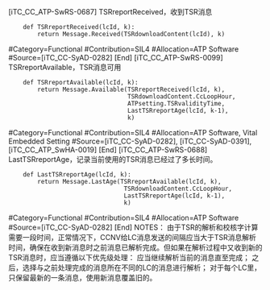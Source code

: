 ﻿
[iTC_CC_ATP-SwRS-0687]
TSRreportReceived，收到TSR消息
```
	def TSRreportReceived(lcId, k):
	    return Message.Received(TSRdownloadContent(lcId), k)
```
\#Category=Functional
\#Contribution=SIL4
\#Allocation=ATP Software
\#Source=[iTC_CC-SyAD-0282]
[End]
[iTC_CC_ATP-SwRS-0099]
TSRreportAvailable，TSR消息可用
```
	def TSRreportAvailable(lcId, k):
	    return Message.Available(TSRreportReceived(lcId, k),
	                             TSRdownloadContent.CcLoopHour,
	                             ATPsetting.TSRvalidityTime,
	                             LastTSRreportAge(lcId, k-1),
	                             k)
```
\#Category=Functional
\#Contribution=SIL4
\#Allocation=ATP Software, Vital Embedded Setting
\#Source=[iTC_CC-SyAD-0282], [iTC_CC-SyAD-0391], [iTC_CC_ATP_SwHA-0019]
[End]
[iTC_CC_ATP-SwRS-0688]
LastTSRreportAge，记录当前使用的TSR消息已经过了多长时间。
```
	def LastTSRreportAge(lcId, k):
	    return Message.LastAge(TSRreportAvailable(lcId, k),
	                            TSRdownloadContent.CcLoopHour,
	                            LastTSRreportAge(lcId, k-1),
	                            k)
```
\#Category=Functional
\#Contribution=SIL4
\#Allocation=ATP Software
\#Source=[iTC_CC-SyAD-0282]
[End]
NOTES：
由于TSR的解析和校核字计算需要一段时间，正常情况下，CCNV给LC消息发送的间隔应当大于TSR消息解析时间，确保在收到新消息时之前消息已解析完成。但如果在解析过程中又收到新的TSR消息时，应当遵循以下优先级处理：
应当继续解析当前的消息直至完成；
之后，选择与之前处理完成的消息所在不同的LC的消息进行解析；
对于每个LC里，只保留最新的一条消息，使用新消息覆盖旧的。
